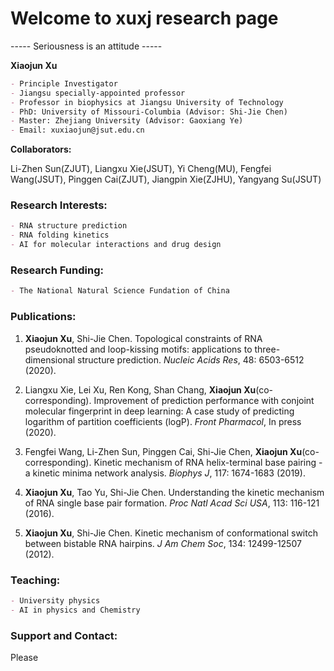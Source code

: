 # Welcome to xuxj research page

----- Seriousness is an attitude -----

**Xiaojun Xu**
```markdown
- Principle Investigator
- Jiangsu specially-appointed professor
- Professor in biophysics at Jiangsu University of Technology
- PhD: University of Missouri-Columbia (Advisor: Shi-Jie Chen)
- Master: Zhejiang University (Advisor: Gaoxiang Ye)
- Email: xuxiaojun@jsut.edu.cn
```
**Collaborators:**

Li-Zhen Sun(ZJUT), Liangxu Xie(JSUT), Yi Cheng(MU), Fengfei Wang(JSUT), Pinggen Cai(ZJUT), Jiangpin Xie(ZJHU), Yangyang Su(JSUT)

### Research Interests:
```markdown
- RNA structure prediction
- RNA folding kinetics
- AI for molecular interactions and drug design
```

### Research Funding:
```markdown
- The National Natural Science Fundation of China
```

### Publications:
1. **Xiaojun Xu**, Shi-Jie Chen. 
Topological constraints of RNA pseudoknotted and loop-kissing motifs: applications to three-dimensional structure prediction.
_Nucleic Acids Res_, 48: 6503-6512 (2020).

2. Liangxu Xie, Lei Xu, Ren Kong, Shan Chang, **Xiaojun Xu**(co-corresponding).
Improvement of prediction performance with conjoint molecular fingerprint in deep learning: A case study of predicting logarithm of partition coefficients (logP).
_Front Pharmacol_, In press (2020).

3. Fengfei Wang, Li-Zhen Sun, Pinggen Cai, Shi-Jie Chen, **Xiaojun Xu**(co-corresponding).
Kinetic mechanism of RNA helix-terminal base pairing - a kinetic minima network analysis.
_Biophys J_, 117: 1674-1683 (2019).

4. **Xiaojun Xu**, Tao Yu, Shi-Jie Chen.
Understanding the kinetic mechanism of RNA single base pair formation.
_Proc Natl Acad Sci USA_, 113: 116-121 (2016).

5. **Xiaojun Xu**, Shi-Jie Chen.
Kinetic mechanism of conformational switch between bistable RNA hairpins.
_J Am Chem Soc_, 134: 12499-12507 (2012).

### Teaching:
```markdown
- University physics
- AI in physics and Chemistry
```

### Support and Contact:
Please 
